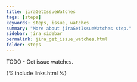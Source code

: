 ```yaml
---
title: jiraGetIssueWatches
tags: [steps]
keywords: steps, issue, watches
summary: "More about jiraGetIssueWatches step."
sidebar: jira_sidebar
permalink: jira_get_issue_watches.html
folder: steps
---
```


TODO - Get issue watches.

{% include links.html %}
